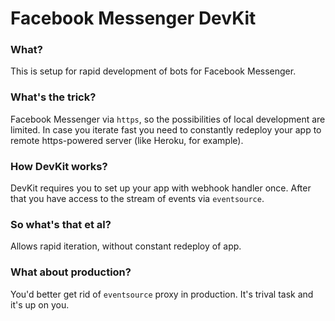 # Facebook Messenger DevKit

### What?

This is setup for rapid development of bots for Facebook Messenger.

### What's the trick?

Facebook Messenger via `https`, so the possibilities of local development are limited. In case you iterate fast you need to constantly redeploy your app to remote https-powered server (like Heroku, for example).

### How DevKit works?

DevKit requires you to set up your app with webhook handler once. After that you have access to the stream of events via `eventsource`.

### So what's that et al?

Allows rapid iteration, without constant redeploy of app.

### What about production?

You'd better get rid of `eventsource` proxy in production. It's trival task and it's up on you.
